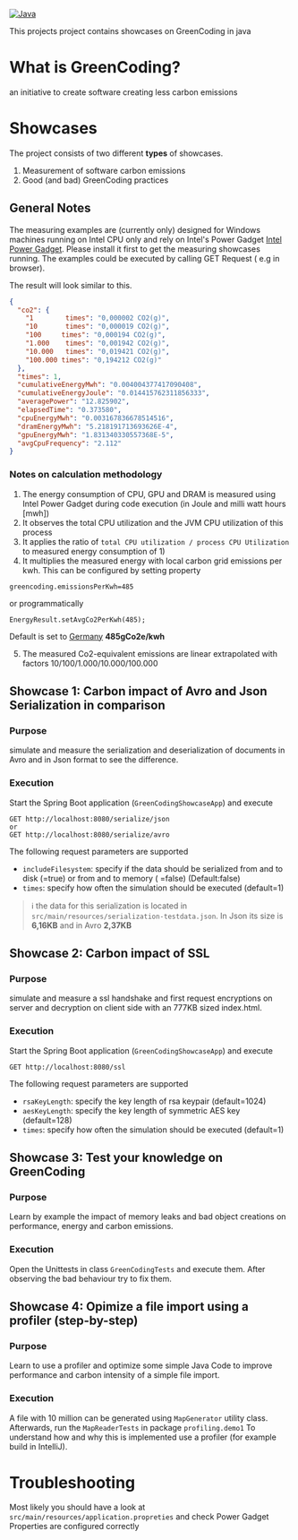 [![Java](https://img.shields.io/badge/Made%20with-Java-orange)](https://openjdk.java.net)

This projects project contains showcases on GreenCoding in java

# What is GreenCoding?

an initiative to create software creating less carbon emissions

# Showcases

The project consists of two different **types** of showcases.

1) Measurement of software carbon emissions
2) Good (and bad) GreenCoding practices

## General Notes

The measuring examples are (currently only) designed for Windows machines running on Intel CPU only and rely on Intel's
Power Gadget [Intel Power Gadget](https://www.intel.com/content/www/us/en/developer/articles/tool/power-gadget.html).
Please install it first to get the measuring showcases running. The examples could be executed by calling GET Request (
e.g in browser).

The result will look similar to this.

```json
{
  "co2": {
    "1        times": "0,000002 CO2(g)",
    "10       times": "0,000019 CO2(g)",
    "100     times": "0,000194 CO2(g)",
    "1.000    times": "0,001942 CO2(g)",
    "10.000   times": "0,019421 CO2(g)",
    "100.000 times": "0,194212 CO2(g)"
  },
  "times": 1,
  "cumulativeEnergyMwh": "0.004004377417090408",
  "cumulativeEnergyJoule": "0.014415762311856333",
  "averagePower": "12.825902",
  "elapsedTime": "0.373580",
  "cpuEnergyMwh": "0.003167836678514516",
  "dramEnergyMwh": "5.218191713693626E-4",
  "gpuEnergyMwh": "1.831340330557368E-5",
  "avgCpuFrequency": "2.112"
}
```

### Notes on calculation methodology

1) The energy consumption of CPU, GPU and DRAM is measured using Intel Power Gadget during code execution (in Joule and
   milli watt hours [mwh])
2) It observes the total CPU utilization and the JVM CPU utilization of this process
3) It applies the ratio of `total CPU utilization / process CPU Utilization` to measured energy consumption of 1)
4) It multiplies the measured energy with local carbon grid emissions per kwh. This can be configured by setting
   property

```
greencoding.emissionsPerKwh=485
```

or programmatically

```       
EnergyResult.setAvgCo2PerKwh(485);
```

Default is set
to [Germany](https://www.umweltbundesamt.de/themen/klima-energie/energieversorgung/strom-waermeversorgung-in-zahlen#Strommix)
**485gCo2e/kwh**

5) The measured Co2-equivalent emissions are linear extrapolated with factors 10/100/1.000/10.000/100.000

## Showcase 1: Carbon impact of Avro and Json Serialization in comparison

### Purpose

simulate and measure the serialization and deserialization of documents in Avro and in Json format to see the
difference.

### Execution

Start the Spring Boot application (`GreenCodingShowcaseApp`) and execute

```
GET http://localhost:8080/serialize/json
or
GET http://localhost:8080/serialize/avro
```

The following request parameters are supported

- `includeFilesystem`: specify if the data should be serialized from and to disk (=true) or from and to memory (
  =false) (Default:false)
- `times`: specify how often the simulation should be executed (default=1)

> ℹ️ the data for this serialization is located in `src/main/resources/serialization-testdata.json`. In Json its size is **6,16KB** and in Avro **2,37KB**

## Showcase 2: Carbon impact of SSL

### Purpose

simulate and measure a ssl handshake and first request encryptions on server and decryption on client side with an 777KB
sized index.html.

### Execution

Start the Spring Boot application (`GreenCodingShowcaseApp`) and execute

```
GET http://localhost:8080/ssl
```

The following request parameters are supported

- `rsaKeyLength`: specify the key length of rsa keypair (default=1024)
- `aesKeyLength`: specify the key length of symmetric AES key (default=128)
- `times`: specify how often the simulation should be executed (default=1)

## Showcase 3: Test your knowledge on GreenCoding

### Purpose

Learn by example the impact of memory leaks and bad object creations on performance, energy and carbon emissions.

### Execution

Open the Unittests in class `GreenCodingTests` and execute them. After observing the bad behaviour try to fix them.

## Showcase 4: Opimize a file import using a profiler (step-by-step)

### Purpose

Learn to use a profiler and optimize some simple Java Code to improve performance and carbon intensity of a simple file import.   

### Execution

A file with 10 million can be generated using `MapGenerator` utility class. Afterwards, run the `MapReaderTests` in package `profiling.demo1`
To understand how and why this is implemented use a profiler (for example build in IntelliJ).

# Troubleshooting
Most likely you should have a look at `src/main/resources/application.propreties` and check Power Gadget Properties are
configured correctly


